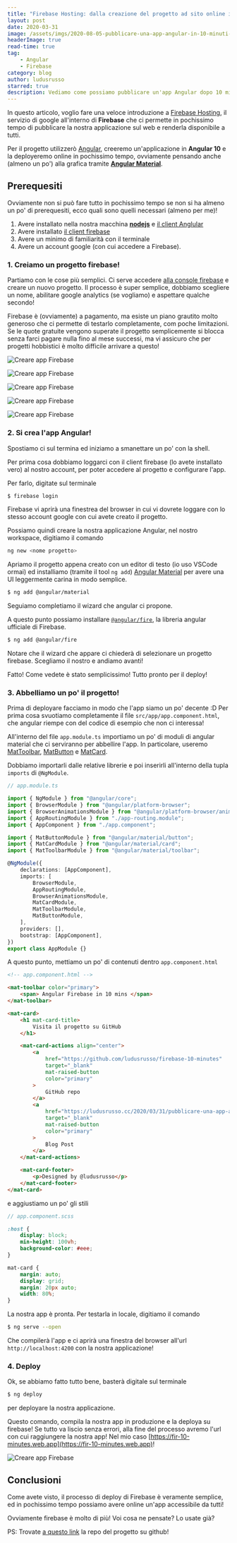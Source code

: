 ```yaml
---
title: "Firebase Hosting: dalla creazione del progetto ad sito online in 10 minuti"
layout: post
date: 2020-03-31
image: /assets/imgs/2020-08-05-pubblicare-una-app-angular-in-10-minuti-con-firebase-hosting/main.jpeg
headerImage: true
read-time: true
tag:
    - Angular
    - Firebase
category: blog
author: ludusrusso
starred: true
description: Vediamo come possiamo pubblicare un'app Angular dopo 10 minuti dalla creazione del progetto sfruttando firebase hosting
---
```


In questo articolo, voglio fare una veloce introduzione a [Firebase Hosting](https://firebase.google.com/),
il servizio di google all'interno di **Firebase** che ci permette in pochissimo tempo di pubblicare
la nostra applicazione sul web e renderla disponibile a tutti.

Per il progetto utilizzerò [Angular](https://angular.io/), creeremo un'applicazione in **Angular 10** e
la deployeremo online in pochissimo tempo, ovviamente pensando anche (almeno un po') alla grafica
tramite [**Angular Material**](https://material.angular.io/).

## Prerequesiti

Ovviamente non si può fare tutto in pochissimo tempo se non si ha almeno un po' di prerequesiti, ecco
quali sono quelli necessari (almeno per me)!

1. Avere installato nella nostra macchina [**nodejs**](https://nodejs.org/it/) e [il client Anglular](https://angular.io/cli)
2. Avere installato [il client firebase](https://firebase.google.com/docs/cli)
3. Avere un minimo di familiarità con il terminale
4. Avere un account google (con cui accedere a Firebase).

### 1. Creiamo un progetto firebase!

Partiamo con le cose più semplici. Ci serve accedere [alla console firebase](https://console.firebase.google.com) e creare un nuovo progetto. Il processo è super semplice, dobbiamo scegliere un nome, abilitare google analytics (se vogliamo) e aspettare qualche secondo!

Firebase è (ovviamente) a pagamento, ma esiste un piano grautito molto generoso che ci permette di testarlo completamente, com poche limitazioni. Se le quote gratuite vengono superate il progetto semplicemente si blocca senza farci pagare nulla fino al mese successi, ma vi assicuro che per progetti hobbistici è molto difficile arrivare a questo!

![Creare app Firebase](/assets/imgs/2020-08-05-pubblicare-una-app-angular-in-10-minuti-con-firebase-hosting/firebase-1.png)

![Creare app Firebase](/assets/imgs/2020-08-05-pubblicare-una-app-angular-in-10-minuti-con-firebase-hosting/firebase-2.png)

![Creare app Firebase](/assets/imgs/2020-08-05-pubblicare-una-app-angular-in-10-minuti-con-firebase-hosting/firebase-3.png)

![Creare app Firebase](/assets/imgs/2020-08-05-pubblicare-una-app-angular-in-10-minuti-con-firebase-hosting/firebase-4.png)

![Creare app Firebase](/assets/imgs/2020-08-05-pubblicare-una-app-angular-in-10-minuti-con-firebase-hosting/firebase-5.png)

### 2. Si crea l'app Angular!

Spostiamo ci sul termina ed iniziamo a smanettare un po' con la shell.

Per prima cosa dobbiamo loggarci con il client firebase (lo avete installato vero) al nostro account, per poter accedere al progetto e configurare l'app.

Per farlo, digitate sul terminale

```bash
$ firebase login
```

Firebase vi aprirà una finestrea del browser in cui vi dovrete loggare con lo stesso account google con cui avete creato il progetto.

Possiamo quindi creare la nostra applicazione Angular, nel nostro workspace, digitiamo il comando

```bash
ng new <nome progetto>
```

<script id="asciicast-aMKnWHeicTOAWuoEvzieR6RPh" src="https://asciinema.org/a/aMKnWHeicTOAWuoEvzieR6RPh.js" async></script>

Apriamo il progetto appena creato con un editor di testo (io uso VSCode ormai) ed installiamo (tramite il tool `ng add`) [Angular Material](https://material.angular.io/) per avere una UI leggermente carina in modo semplice.

```bash
$ ng add @angular/material
```

<script id="asciicast-6Wd52K6z8yHc743OV3Q9xZlp1" src="https://asciinema.org/a/6Wd52K6z8yHc743OV3Q9xZlp1.js" async></script>

Seguiamo completiamo il wizard che angular ci propone.

A questo punto possiamo installare [`@angular/fire`](https://github.com/angular/angularfire), la libreria angular ufficiale di Firebase.

```bash
$ ng add @angular/fire
```

Notare che il wizard che appare ci chiederà di selezionare un progetto firebase. Scegliamo il nostro e andiamo avanti!

<script id="asciicast-6Be0gm8tXsJMSXQokSV20nK5a" src="https://asciinema.org/a/6Be0gm8tXsJMSXQokSV20nK5a.js" async></script>

Fatto! Come vedete è stato semplicissimo! Tutto pronto per il deploy!

### 3. Abbelliamo un po' il progetto!

Prima di deployare facciamo in modo che l'app siamo un po' decente :D
Per prima cosa svuotiamo completamente il file `src/app/app.component.html`, che angular riempe con del codice di esempio che non ci interessa!

All'interno del file `app.module.ts` importiamo un po' di moduli di angular material che ci serviranno per abbellire l'app. In particolare, useremo [MatToolbar](https://material.angular.io/components/toolbar/overview), [MatButton](https://material.angular.io/components/button/overview) e [MatCard](https://material.angular.io/components/card/overview).

Dobbiamo importarli dalle relative librerie e poi inserirli all'interno della tupla `imports` di `@NgModule`.

```ts
// app.module.ts

import { NgModule } from "@angular/core";
import { BrowserModule } from "@angular/platform-browser";
import { BrowserAnimationsModule } from "@angular/platform-browser/animations";
import { AppRoutingModule } from "./app-routing.module";
import { AppComponent } from "./app.component";

import { MatButtonModule } from "@angular/material/button";
import { MatCardModule } from "@angular/material/card";
import { MatToolbarModule } from "@angular/material/toolbar";

@NgModule({
    declarations: [AppComponent],
    imports: [
        BrowserModule,
        AppRoutingModule,
        BrowserAnimationsModule,
        MatCardModule,
        MatToolbarModule,
        MatButtonModule,
    ],
    providers: [],
    bootstrap: [AppComponent],
})
export class AppModule {}
```

A questo punto, mettiamo un po' di contenuti dentro `app.component.html`

```html
<!-- app.component.html -->

<mat-toolbar color="primary">
    <span> Angular Firebase in 10 mins </span>
</mat-toolbar>

<mat-card>
    <h1 mat-card-title>
        Visita il progetto su GitHub
    </h1>

    <mat-card-actions align="center">
        <a
            href="https://github.com/ludusrusso/firebase-10-minutes"
            target="_blank"
            mat-raised-button
            color="primary"
        >
            GitHub repo
        </a>
        <a
            href="https://ludusrusso.cc/2020/03/31/pubblicare-una-app-angular-in-10-minuti-con-firebase-hosting/"
            target="_blank"
            mat-raised-button
            color="primary"
        >
            Blog Post
        </a>
    </mat-card-actions>

    <mat-card-footer>
        <p>Designed by @ludusrusso</p>
    </mat-card-footer>
</mat-card>
```

e aggiustiamo un po' gli stili

```scss
// app.component.scss

:host {
    display: block;
    min-height: 100vh;
    background-color: #eee;
}

mat-card {
    margin: auto;
    display: grid;
    margin: 20px auto;
    width: 80%;
}
```

La nostra app è pronta. Per testarla in locale, digitiamo il comando

```bash
$ ng serve --open
```

Che compilerà l'app e ci aprirà una finestra del browser all'url `http://localhost:4200` con la nostra applicazione!

### 4. Deploy

Ok, se abbiamo fatto tutto bene, basterà digitale sul terminale

```bash
$ ng deploy
```

per deployare la nostra applicazione.

<script id="asciicast-wjSdIKxgFJ8DsiGzkTKb5xAiS" src="https://asciinema.org/a/wjSdIKxgFJ8DsiGzkTKb5xAiS.js" async></script>

Questo comando, compila la nostra app in produzione e la deploya su firebase! Se tutto va liscio senza errori, alla fine del processo avremo l'url con cui raggiungere la nostra app! Nel mio caso [https://fir-10-minutes.web.app](https://fir-10-minutes.web.app)!

![Creare app Firebase](/assets/imgs/2020-08-05-pubblicare-una-app-angular-in-10-minuti-con-firebase-hosting/app.png)

## Conclusioni

Come avete visto, il processo di deploy di Firebase è veramente semplice, ed in pochissimo tempo possiamo avere online un'app accessibile da tutti!

Ovviamente firebase è molto di più! Voi cosa ne pensate? Lo usate già?

PS: Trovate [a questo link](https://github.com/ludusrusso/firebase-10-minutes) la repo del progetto su github!
